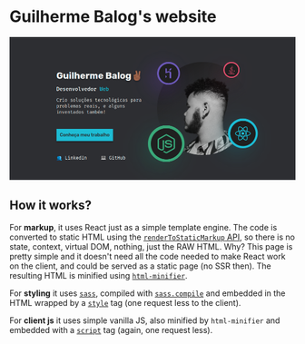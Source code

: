 # Guilherme Balog's website

![Thumbnail](thumbnail.png)

## How it works?

For **markup**, it uses React just as a simple template engine. The code is converted to static HTML using the [`renderToStaticMarkup` API](https://react.dev/reference/react-dom/server/renderToStaticMarkup), so there is no state, context, virtual DOM, nothing, just the RAW HTML. Why? This page is pretty simple and it doesn't need all the code needed to make React work on the client, and could be served as a static page (no SSR then). The resulting HTML is minified using [`html-minifier`](https://www.npmjs.com/package/html-minifier).

For **styling** it uses [`sass`](https://sass-lang.com/), compiled with [`sass.compile`](https://www.npmjs.com/package/sass#usage) and embedded in the HTML wrapped by a [`style`](https://developer.mozilla.org/en-US/docs/Web/HTML/Element/style) tag (one request less to the client).

For **client js** it uses simple vanilla JS, also minified by `html-minifier` and embedded with a [`script`](https://developer.mozilla.org/en-US/docs/Web/HTML/Element/script) tag (again, one request less).
